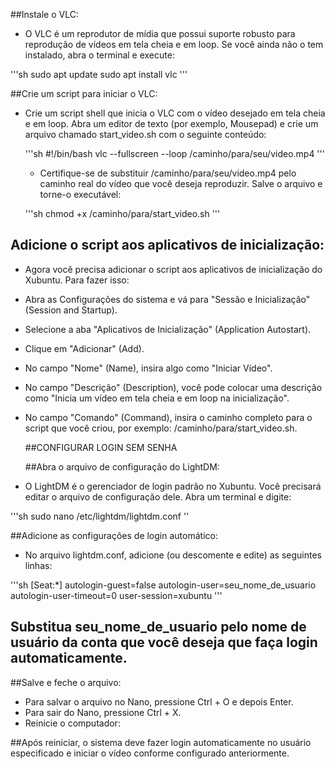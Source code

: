 ##Instale o VLC:
- O VLC é um reprodutor de mídia que possui suporte robusto para reprodução de vídeos em tela cheia e em loop. Se você ainda não o tem instalado, abra o terminal e execute:

'''sh
sudo apt update
sudo apt install vlc
'''

##Crie um script para iniciar o VLC: 
- Crie um script shell que inicia o VLC com o vídeo desejado em tela cheia e em loop. Abra um editor de texto (por exemplo, Mousepad) e crie um arquivo chamado start_video.sh com o seguinte conteúdo:

  '''sh
#!/bin/bash
vlc --fullscreen --loop /caminho/para/seu/video.mp4
  '''

  - Certifique-se de substituir /caminho/para/seu/video.mp4 pelo caminho real do vídeo que você deseja reproduzir. Salve o arquivo e torne-o executável:
 
  '''sh
chmod +x /caminho/para/start_video.sh
  '''

## Adicione o script aos aplicativos de inicialização: 
- Agora você precisa adicionar o script aos aplicativos de inicialização do Xubuntu. Para fazer isso:

- Abra as Configurações do sistema e vá para "Sessão e Inicialização" (Session and Startup).
- Selecione a aba "Aplicativos de Inicialização" (Application Autostart).
- Clique em "Adicionar" (Add).
- No campo "Nome" (Name), insira algo como "Iniciar Vídeo".
- No campo "Descrição" (Description), você pode colocar uma descrição como "Inicia um vídeo em tela cheia e em loop na inicialização".
- No campo "Comando" (Command), insira o caminho completo para o script que você criou, por exemplo: /caminho/para/start_video.sh.

  ##CONFIGURAR LOGIN SEM SENHA

  ##Abra o arquivo de configuração do LightDM:

- O LightDM é o gerenciador de login padrão no Xubuntu. Você precisará editar o arquivo de configuração dele. Abra um terminal e digite:

'''sh
sudo nano /etc/lightdm/lightdm.conf
''

##Adicione as configurações de login automático:

- No arquivo lightdm.conf, adicione (ou descomente e edite) as seguintes linhas:

'''sh
[Seat:*]
autologin-guest=false
autologin-user=seu_nome_de_usuario
autologin-user-timeout=0
user-session=xubuntu
'''

## Substitua seu_nome_de_usuario pelo nome de usuário da conta que você deseja que faça login automaticamente.

##Salve e feche o arquivo:

- Para salvar o arquivo no Nano, pressione Ctrl + O e depois Enter.
- Para sair do Nano, pressione Ctrl + X.
- Reinicie o computador:

##Após reiniciar, o sistema deve fazer login automaticamente no usuário especificado e iniciar o vídeo conforme configurado anteriormente.
